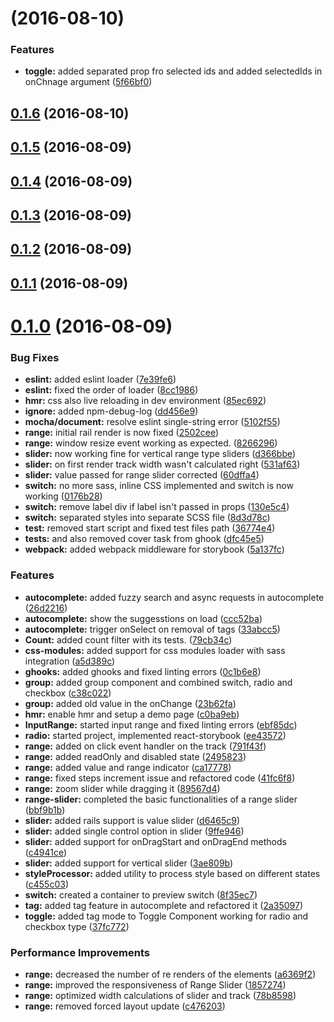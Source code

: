 <a name=""></a>
# [](https://github.com/ritz078/react-filters/compare/v0.1.6...v) (2016-08-10)


### Features

* **toggle:** added separated prop fro selected ids and added selectedIds in onChnage argument ([5f66bf0](https://github.com/ritz078/react-filters/commit/5f66bf0))



<a name="0.1.6"></a>
## [0.1.6](https://github.com/ritz078/react-filters/compare/v0.1.5...v0.1.6) (2016-08-10)



<a name="0.1.5"></a>
## [0.1.5](https://github.com/ritz078/react-filters/compare/v0.1.4...v0.1.5) (2016-08-09)



<a name="0.1.4"></a>
## [0.1.4](https://github.com/ritz078/react-filters/compare/v0.1.3...v0.1.4) (2016-08-09)



<a name="0.1.3"></a>
## [0.1.3](https://github.com/ritz078/react-filters/compare/v0.1.2...v0.1.3) (2016-08-09)



<a name="0.1.2"></a>
## [0.1.2](https://github.com/ritz078/react-filters/compare/v0.1.1...v0.1.2) (2016-08-09)



<a name="0.1.1"></a>
## [0.1.1](https://github.com/ritz078/react-filters/compare/v0.1.0...v0.1.1) (2016-08-09)



<a name="0.1.0"></a>
# [0.1.0](https://github.com/ritz078/react-filters/compare/5102f55...v0.1.0) (2016-08-09)


### Bug Fixes

* **eslint:** added eslint loader ([7e39fe6](https://github.com/ritz078/react-filters/commit/7e39fe6))
* **eslint:** fixed the order of loader ([8cc1986](https://github.com/ritz078/react-filters/commit/8cc1986))
* **hmr:** css also live reloading in dev environment ([85ec692](https://github.com/ritz078/react-filters/commit/85ec692))
* **ignore:** added npm-debug-log ([dd456e9](https://github.com/ritz078/react-filters/commit/dd456e9))
* **mocha/document:** resolve eslint single-string error ([5102f55](https://github.com/ritz078/react-filters/commit/5102f55))
* **range:** initial rail render is now fixed ([2502cee](https://github.com/ritz078/react-filters/commit/2502cee))
* **range:** window resize event working as expected. ([8266296](https://github.com/ritz078/react-filters/commit/8266296))
* **slider:** now working fine for vertical range type sliders ([d366bbe](https://github.com/ritz078/react-filters/commit/d366bbe))
* **slider:** on first render track width wasn't calculated right ([531af63](https://github.com/ritz078/react-filters/commit/531af63))
* **slider:** value passed for range slider corrected ([60dffa4](https://github.com/ritz078/react-filters/commit/60dffa4))
* **switch:** no more sass, inline CSS implemented and switch is now working ([0176b28](https://github.com/ritz078/react-filters/commit/0176b28))
* **switch:** remove label div if label isn't passed in props ([130e5c4](https://github.com/ritz078/react-filters/commit/130e5c4))
* **switch:** separated styles into separate SCSS file ([8d3d78c](https://github.com/ritz078/react-filters/commit/8d3d78c))
* **test:** removed start script and fixed test files path ([36774e4](https://github.com/ritz078/react-filters/commit/36774e4))
* **tests:** and also removed cover task from ghook ([dfc45e5](https://github.com/ritz078/react-filters/commit/dfc45e5))
* **webpack:** added webpack middleware for storybook ([5a137fc](https://github.com/ritz078/react-filters/commit/5a137fc))


### Features

* **autocomplete:** added fuzzy search and async requests in autocomplete ([26d2216](https://github.com/ritz078/react-filters/commit/26d2216))
* **autocomplete:** show the suggesstions on load ([ccc52ba](https://github.com/ritz078/react-filters/commit/ccc52ba))
* **autocomplete:** trigger onSelect on removal of tags ([33abcc5](https://github.com/ritz078/react-filters/commit/33abcc5))
* **Count:** added count filter with its tests. ([79cb34c](https://github.com/ritz078/react-filters/commit/79cb34c))
* **css-modules:** added support for css modules loader with sass integration ([a5d389c](https://github.com/ritz078/react-filters/commit/a5d389c))
* **ghooks:** added ghooks and fixed linting errors ([0c1b6e8](https://github.com/ritz078/react-filters/commit/0c1b6e8))
* **group:** added group component and combined switch, radio and checkbox ([c38c022](https://github.com/ritz078/react-filters/commit/c38c022))
* **group:** added old value in the onChange ([23b62fa](https://github.com/ritz078/react-filters/commit/23b62fa))
* **hmr:** enable hmr and setup a demo page ([c0ba9eb](https://github.com/ritz078/react-filters/commit/c0ba9eb))
* **InputRange:** started input range and fixed linting errors ([ebf85dc](https://github.com/ritz078/react-filters/commit/ebf85dc))
* **radio:** started project, implemented react-storybook ([ee43572](https://github.com/ritz078/react-filters/commit/ee43572))
* **range:** added on click event handler on the track ([791f43f](https://github.com/ritz078/react-filters/commit/791f43f))
* **range:** added readOnly and disabled state ([2495823](https://github.com/ritz078/react-filters/commit/2495823))
* **range:** added value and range indicator ([ca17778](https://github.com/ritz078/react-filters/commit/ca17778))
* **range:** fixed steps increment issue and refactored code ([41fc6f8](https://github.com/ritz078/react-filters/commit/41fc6f8))
* **range:** zoom slider while dragging it ([89567d4](https://github.com/ritz078/react-filters/commit/89567d4))
* **range-slider:** completed the basic functionalities of a range slider ([bbf9b1b](https://github.com/ritz078/react-filters/commit/bbf9b1b))
* **slider:** added rails support is value slider ([d6465c9](https://github.com/ritz078/react-filters/commit/d6465c9))
* **slider:** added single control option in slider ([9ffe946](https://github.com/ritz078/react-filters/commit/9ffe946))
* **slider:** added support for onDragStart and onDragEnd methods ([c4941ce](https://github.com/ritz078/react-filters/commit/c4941ce))
* **slider:** added support for vertical slider ([3ae809b](https://github.com/ritz078/react-filters/commit/3ae809b))
* **styleProcessor:** added utility to process style based on different states ([c455c03](https://github.com/ritz078/react-filters/commit/c455c03))
* **switch:** created a container to preview switch ([8f35ec7](https://github.com/ritz078/react-filters/commit/8f35ec7))
* **tag:** added tag feature in autocomplete and refactored it ([2a35097](https://github.com/ritz078/react-filters/commit/2a35097))
* **toggle:** added tag mode to Toggle Component working for radio and checkbox type ([37fc772](https://github.com/ritz078/react-filters/commit/37fc772))


### Performance Improvements

* **range:** decreased the number of re renders of the elements ([a6369f2](https://github.com/ritz078/react-filters/commit/a6369f2))
* **range:** improved the responsiveness of Range Slider ([1857274](https://github.com/ritz078/react-filters/commit/1857274))
* **range:** optimized width calculations of slider and track ([78b8598](https://github.com/ritz078/react-filters/commit/78b8598))
* **range:** removed forced layout update ([c476203](https://github.com/ritz078/react-filters/commit/c476203))




